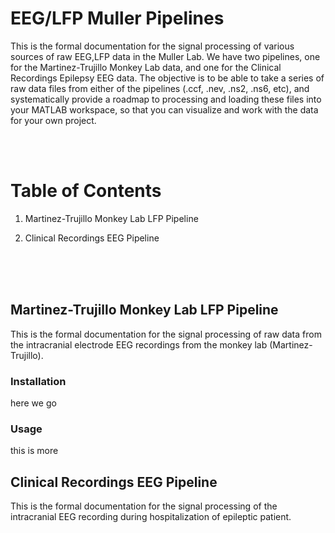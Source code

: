 # EEG/LFP Muller Pipelines

This is the formal documentation for the signal processing of various sources of raw EEG,LFP data in the Muller Lab. We have two pipelines, one for the Martinez-Trujillo Monkey Lab data, and one for the Clinical Recordings Epilepsy EEG data. The objective is to be able to take a series of raw data files from either of the pipelines (.ccf, .nev, .ns2, .ns6, etc), and systematically provide a roadmap to processing and loading these files into your MATLAB workspace, so that you can visualize and work with the data for your own project.

<br/>
<br/>


# Table of Contents

1. Martinez-Trujillo Monkey Lab LFP Pipeline

2. Clinical Recordings EEG Pipeline


<br/>
<br/>
<br/>



## Martinez-Trujillo Monkey Lab LFP Pipeline

This is the formal documentation for the signal processing of raw data from the intracranial electrode EEG recordings from the monkey lab (Martinez-Trujillo). 

### Installation 

here we go

### Usage 

this is more



## Clinical Recordings EEG Pipeline

This is the formal documentation for the signal processing of the intracranial EEG recording during hospitalization of epileptic patient.

